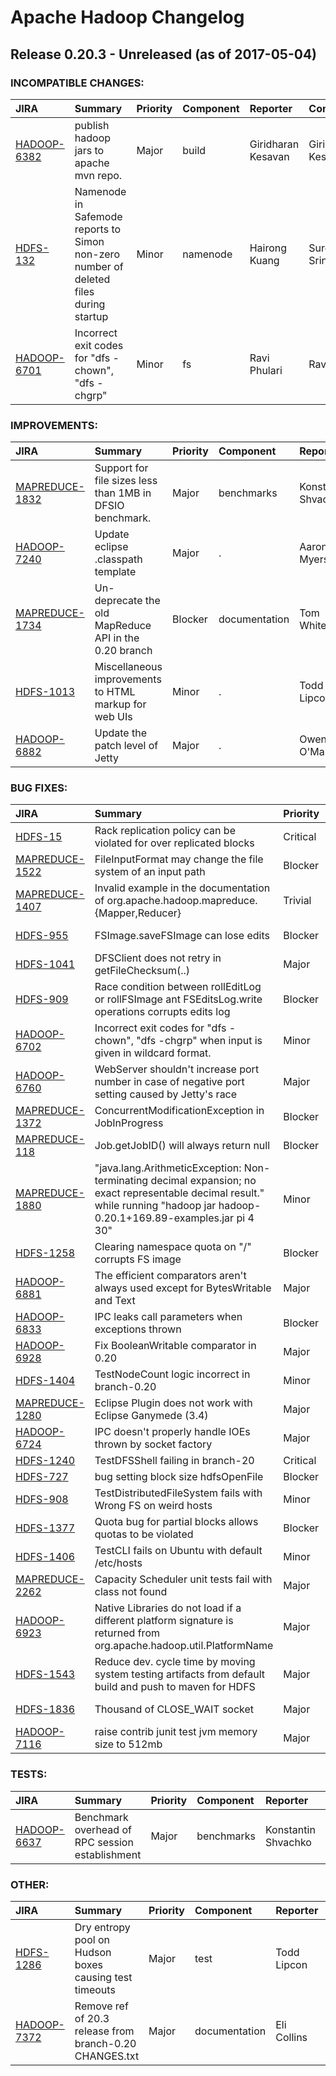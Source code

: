 
<!---
# Licensed to the Apache Software Foundation (ASF) under one
# or more contributor license agreements.  See the NOTICE file
# distributed with this work for additional information
# regarding copyright ownership.  The ASF licenses this file
# to you under the Apache License, Version 2.0 (the
# "License"); you may not use this file except in compliance
# with the License.  You may obtain a copy of the License at
#
#     http://www.apache.org/licenses/LICENSE-2.0
#
# Unless required by applicable law or agreed to in writing, software
# distributed under the License is distributed on an "AS IS" BASIS,
# WITHOUT WARRANTIES OR CONDITIONS OF ANY KIND, either express or implied.
# See the License for the specific language governing permissions and
# limitations under the License.
-->
# Apache Hadoop Changelog

## Release 0.20.3 - Unreleased (as of 2017-05-04)

### INCOMPATIBLE CHANGES:

| JIRA | Summary | Priority | Component | Reporter | Contributor |
|:---- |:---- | :--- |:---- |:---- |:---- |
| [HADOOP-6382](https://issues.apache.org/jira/browse/HADOOP-6382) | publish hadoop jars to apache mvn repo. |  Major | build | Giridharan Kesavan | Giridharan Kesavan |
| [HDFS-132](https://issues.apache.org/jira/browse/HDFS-132) | Namenode in Safemode reports to Simon non-zero number of deleted files during startup |  Minor | namenode | Hairong Kuang | Suresh Srinivas |
| [HADOOP-6701](https://issues.apache.org/jira/browse/HADOOP-6701) |  Incorrect exit codes for "dfs -chown", "dfs -chgrp" |  Minor | fs | Ravi Phulari | Ravi Phulari |


### IMPROVEMENTS:

| JIRA | Summary | Priority | Component | Reporter | Contributor |
|:---- |:---- | :--- |:---- |:---- |:---- |
| [MAPREDUCE-1832](https://issues.apache.org/jira/browse/MAPREDUCE-1832) | Support for file sizes less than 1MB in DFSIO benchmark. |  Major | benchmarks | Konstantin Shvachko | Konstantin Shvachko |
| [HADOOP-7240](https://issues.apache.org/jira/browse/HADOOP-7240) | Update eclipse .classpath template |  Major | . | Aaron T. Myers | Aaron T. Myers |
| [MAPREDUCE-1734](https://issues.apache.org/jira/browse/MAPREDUCE-1734) | Un-deprecate the old MapReduce API in the 0.20 branch |  Blocker | documentation | Tom White | Todd Lipcon |
| [HDFS-1013](https://issues.apache.org/jira/browse/HDFS-1013) | Miscellaneous improvements to HTML markup for web UIs |  Minor | . | Todd Lipcon | Eugene Koontz |
| [HADOOP-6882](https://issues.apache.org/jira/browse/HADOOP-6882) | Update the patch level of Jetty |  Major | . | Owen O\'Malley | Owen O\'Malley |


### BUG FIXES:

| JIRA | Summary | Priority | Component | Reporter | Contributor |
|:---- |:---- | :--- |:---- |:---- |:---- |
| [HDFS-15](https://issues.apache.org/jira/browse/HDFS-15) | Rack replication policy can be violated for over replicated blocks |  Critical | . | Hairong Kuang | Jitendra Nath Pandey |
| [MAPREDUCE-1522](https://issues.apache.org/jira/browse/MAPREDUCE-1522) | FileInputFormat may change the file system of an input path |  Blocker | . | Tsz Wo Nicholas Sze | Tsz Wo Nicholas Sze |
| [MAPREDUCE-1407](https://issues.apache.org/jira/browse/MAPREDUCE-1407) | Invalid example in the documentation of org.apache.hadoop.mapreduce.{Mapper,Reducer} |  Trivial | documentation | Benoit Sigoure | Benoit Sigoure |
| [HDFS-955](https://issues.apache.org/jira/browse/HDFS-955) | FSImage.saveFSImage can lose edits |  Blocker | namenode | Todd Lipcon | Konstantin Shvachko |
| [HDFS-1041](https://issues.apache.org/jira/browse/HDFS-1041) | DFSClient does not retry in getFileChecksum(..) |  Major | hdfs-client | Tsz Wo Nicholas Sze | Tsz Wo Nicholas Sze |
| [HDFS-909](https://issues.apache.org/jira/browse/HDFS-909) | Race condition between rollEditLog or rollFSImage ant FSEditsLog.write operations  corrupts edits log |  Blocker | namenode | Cosmin Lehene | Todd Lipcon |
| [HADOOP-6702](https://issues.apache.org/jira/browse/HADOOP-6702) | Incorrect exit codes for "dfs -chown", "dfs -chgrp"  when input is given in wildcard format. |  Minor | fs | Ravi Phulari | Ravi Phulari |
| [HADOOP-6760](https://issues.apache.org/jira/browse/HADOOP-6760) | WebServer shouldn\'t increase port number in case of negative port setting caused by Jetty\'s race |  Major | . | Konstantin Boudnik | Konstantin Boudnik |
| [MAPREDUCE-1372](https://issues.apache.org/jira/browse/MAPREDUCE-1372) | ConcurrentModificationException in JobInProgress |  Blocker | jobtracker | Amareshwari Sriramadasu | Dick King |
| [MAPREDUCE-118](https://issues.apache.org/jira/browse/MAPREDUCE-118) | Job.getJobID() will always return null |  Blocker | client | Amar Kamat | Amareshwari Sriramadasu |
| [MAPREDUCE-1880](https://issues.apache.org/jira/browse/MAPREDUCE-1880) | "java.lang.ArithmeticException: Non-terminating decimal expansion; no exact representable decimal result." while running "hadoop jar hadoop-0.20.1+169.89-examples.jar pi 4 30" |  Minor | examples | Victor Pakhomov | Tsz Wo Nicholas Sze |
| [HDFS-1258](https://issues.apache.org/jira/browse/HDFS-1258) | Clearing namespace quota on "/" corrupts FS image |  Blocker | namenode | Aaron T. Myers | Aaron T. Myers |
| [HADOOP-6881](https://issues.apache.org/jira/browse/HADOOP-6881) | The efficient comparators aren\'t always used except for BytesWritable and Text |  Major | . | Owen O\'Malley | Owen O\'Malley |
| [HADOOP-6833](https://issues.apache.org/jira/browse/HADOOP-6833) | IPC leaks call parameters when exceptions thrown |  Blocker | . | Todd Lipcon | Todd Lipcon |
| [HADOOP-6928](https://issues.apache.org/jira/browse/HADOOP-6928) | Fix BooleanWritable comparator in 0.20 |  Major | io | Owen O\'Malley | Johannes Zillmann |
| [HDFS-1404](https://issues.apache.org/jira/browse/HDFS-1404) | TestNodeCount logic incorrect in branch-0.20 |  Minor | namenode, test | Todd Lipcon | Todd Lipcon |
| [MAPREDUCE-1280](https://issues.apache.org/jira/browse/MAPREDUCE-1280) | Eclipse Plugin does not work with Eclipse Ganymede (3.4) |  Major | . | Aaron Kimball | Alex Kozlov |
| [HADOOP-6724](https://issues.apache.org/jira/browse/HADOOP-6724) | IPC doesn\'t properly handle IOEs thrown by socket factory |  Major | ipc | Todd Lipcon | Todd Lipcon |
| [HDFS-1240](https://issues.apache.org/jira/browse/HDFS-1240) | TestDFSShell failing in branch-20 |  Critical | test | Todd Lipcon | Todd Lipcon |
| [HDFS-727](https://issues.apache.org/jira/browse/HDFS-727) | bug setting block size hdfsOpenFile |  Blocker | libhdfs | Eli Collins | Eli Collins |
| [HDFS-908](https://issues.apache.org/jira/browse/HDFS-908) | TestDistributedFileSystem fails with Wrong FS on weird hosts |  Minor | test | Todd Lipcon | Todd Lipcon |
| [HDFS-1377](https://issues.apache.org/jira/browse/HDFS-1377) | Quota bug for partial blocks allows quotas to be violated |  Blocker | namenode | Eli Collins | Eli Collins |
| [HDFS-1406](https://issues.apache.org/jira/browse/HDFS-1406) | TestCLI fails on Ubuntu with default /etc/hosts |  Minor | . | Todd Lipcon | Konstantin Boudnik |
| [MAPREDUCE-2262](https://issues.apache.org/jira/browse/MAPREDUCE-2262) | Capacity Scheduler unit tests fail with class not found |  Major | capacity-sched | Owen O\'Malley | Owen O\'Malley |
| [HADOOP-6923](https://issues.apache.org/jira/browse/HADOOP-6923) | Native Libraries do not load if a different platform signature is returned from org.apache.hadoop.util.PlatformName |  Major | native | Stephen Watt | Stephen Watt |
| [HDFS-1543](https://issues.apache.org/jira/browse/HDFS-1543) | Reduce dev. cycle time by moving system testing artifacts from default build and push to maven for HDFS |  Major | . | Arun C Murthy | Luke Lu |
| [HDFS-1836](https://issues.apache.org/jira/browse/HDFS-1836) | Thousand of CLOSE\_WAIT socket |  Major | hdfs-client | Dennis Cheung | Bharath Mundlapudi |
| [HADOOP-7116](https://issues.apache.org/jira/browse/HADOOP-7116) | raise contrib junit test jvm memory size to 512mb |  Major | test | Owen O\'Malley | Owen O\'Malley |


### TESTS:

| JIRA | Summary | Priority | Component | Reporter | Contributor |
|:---- |:---- | :--- |:---- |:---- |:---- |
| [HADOOP-6637](https://issues.apache.org/jira/browse/HADOOP-6637) | Benchmark overhead of RPC session establishment |  Major | benchmarks | Konstantin Shvachko | Konstantin Shvachko |


### OTHER:

| JIRA | Summary | Priority | Component | Reporter | Contributor |
|:---- |:---- | :--- |:---- |:---- |:---- |
| [HDFS-1286](https://issues.apache.org/jira/browse/HDFS-1286) | Dry entropy pool on Hudson boxes causing test timeouts |  Major | test | Todd Lipcon | Konstantin Boudnik |
| [HADOOP-7372](https://issues.apache.org/jira/browse/HADOOP-7372) | Remove ref of 20.3 release from branch-0.20 CHANGES.txt |  Major | documentation | Eli Collins | Eli Collins |


